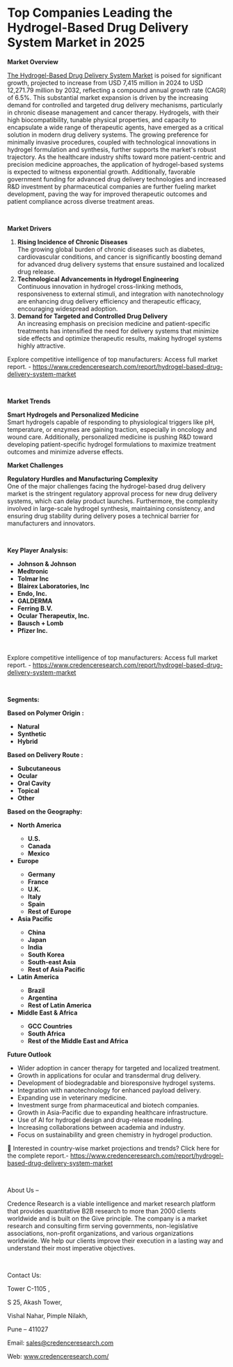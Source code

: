 # Top Companies Leading the Hydrogel-Based Drug Delivery System Market in 2025


<p><strong>Market Overview</strong></p>
<p><a href="https://www.credenceresearch.com/report/hydrogel-based-drug-delivery-system-market">The Hydrogel-Based Drug Delivery System Market</a> is poised for significant growth, projected to increase from USD 7,415 million in 2024 to USD 12,271.79 million by 2032, reflecting a compound annual growth rate (CAGR) of 6.5%. This substantial market expansion is driven by the increasing demand for controlled and targeted drug delivery mechanisms, particularly in chronic disease management and cancer therapy. Hydrogels, with their high biocompatibility, tunable physical properties, and capacity to encapsulate a wide range of therapeutic agents, have emerged as a critical solution in modern drug delivery systems. The growing preference for minimally invasive procedures, coupled with technological innovations in hydrogel formulation and synthesis, further supports the market's robust trajectory. As the healthcare industry shifts toward more patient-centric and precision medicine approaches, the application of hydrogel-based systems is expected to witness exponential growth. Additionally, favorable government funding for advanced drug delivery technologies and increased R&amp;D investment by pharmaceutical companies are further fueling market development, paving the way for improved therapeutic outcomes and patient compliance across diverse treatment areas.</p>
<p><strong>&nbsp;</strong></p>
<p><strong>Market Drivers</strong></p>
<ol>
<li><strong> Rising Incidence of Chronic Diseases</strong><br data-start="1365" data-end="1368" /> The growing global burden of chronic diseases such as diabetes, cardiovascular conditions, and cancer is significantly boosting demand for advanced drug delivery systems that ensure sustained and localized drug release.</li>
<li data-start="1589" data-end="1875"><strong data-start="1589" data-end="1646"> Technological Advancements in Hydrogel Engineering</strong><br data-start="1646" data-end="1649" /> Continuous innovation in hydrogel cross-linking methods, responsiveness to external stimuli, and integration with nanotechnology are enhancing drug delivery efficiency and therapeutic efficacy, encouraging widespread adoption.</li>
<li data-start="1877" data-end="2161"><strong data-start="1877" data-end="1932"> Demand for Targeted and Controlled Drug Delivery</strong><br data-start="1932" data-end="1935" /> An increasing emphasis on precision medicine and patient-specific treatments has intensified the need for delivery systems that minimize side effects and optimize therapeutic results, making hydrogel systems highly attractive.</li>
</ol>
<p>Explore competitive intelligence of top manufacturers: Access full market report. - <a href="https://www.credenceresearch.com/report/hydrogel-based-drug-delivery-system-market">https://www.credenceresearch.com/report/hydrogel-based-drug-delivery-system-market</a></p>
<p><strong>&nbsp;</strong></p>
<p><strong>Market Trends</strong></p>
<p><strong>Smart Hydrogels and Personalized Medicine</strong><br data-start="2255" data-end="2258" /> Smart hydrogels capable of responding to physiological triggers like pH, temperature, or enzymes are gaining traction, especially in oncology and wound care. Additionally, personalized medicine is pushing R&amp;D toward developing patient-specific hydrogel formulations to maximize treatment outcomes and minimize adverse effects.</p>
<p><strong>Market Challenges</strong></p>
<p><strong>Regulatory Hurdles and Manufacturing Complexity</strong><br data-start="2652" data-end="2655" /> One of the major challenges facing the hydrogel-based drug delivery market is the stringent regulatory approval process for new drug delivery systems, which can delay product launches. Furthermore, the complexity involved in large-scale hydrogel synthesis, maintaining consistency, and ensuring drug stability during delivery poses a technical barrier for manufacturers and innovators.</p>
<p><strong>&nbsp;</strong></p>
<p><strong>Key Player Analysis:</strong></p>
<ul>
<li><strong>Johnson &amp; Johnson</strong></li>
<li><strong>Medtronic</strong></li>
<li><strong>Tolmar Inc</strong></li>
<li><strong>Blairex Laboratories, Inc</strong></li>
<li><strong>Endo, Inc.</strong></li>
<li><strong>GALDERMA</strong></li>
<li><strong>Ferring B.V.</strong></li>
<li><strong>Ocular Therapeutix, Inc.</strong></li>
<li><strong>Bausch + Lomb</strong></li>
<li><strong>Pfizer Inc.</strong></li>
</ul>
<p><strong>&nbsp;</strong></p>
<p>Explore competitive intelligence of top manufacturers: Access full market report. - <a href="https://www.credenceresearch.com/report/hydrogel-based-drug-delivery-system-market">https://www.credenceresearch.com/report/hydrogel-based-drug-delivery-system-market</a></p>
<p><strong>&nbsp;</strong></p>
<p><strong>Segments:</strong></p>
<p><strong>Based on&nbsp;Polymer Origin&nbsp;:</strong></p>
<ul>
<li><strong>Natural</strong></li>
<li><strong>Synthetic</strong></li>
<li><strong>Hybrid</strong></li>
</ul>
<p><strong>Based on&nbsp;Delivery Route&nbsp;:</strong></p>
<ul>
<li><strong>Subcutaneous</strong></li>
<li><strong>Ocular</strong></li>
<li><strong>Oral Cavity</strong></li>
<li><strong>Topical</strong></li>
<li><strong>Other</strong></li>
</ul>
<p><strong>Based on the Geography:</strong></p>
<ul>
<li><strong>North America</strong></li>
<ul>
<li><strong>U.S.</strong></li>
<li><strong>Canada</strong></li>
<li><strong>Mexico</strong></li>
</ul>
<li><strong>Europe</strong></li>
<ul>
<li><strong>Germany</strong></li>
<li><strong>France</strong></li>
<li><strong>U.K.</strong></li>
<li><strong>Italy</strong></li>
<li><strong>Spain</strong></li>
<li><strong>Rest of Europe</strong></li>
</ul>
<li><strong>Asia Pacific</strong></li>
<ul>
<li><strong>China</strong></li>
<li><strong>Japan</strong></li>
<li><strong>India</strong></li>
<li><strong>South Korea</strong></li>
<li><strong>South-east Asia</strong></li>
<li><strong>Rest of Asia Pacific</strong></li>
</ul>
<li><strong>Latin America</strong></li>
<ul>
<li><strong>Brazil</strong></li>
<li><strong>Argentina</strong></li>
<li><strong>Rest of Latin America</strong></li>
</ul>
<li><strong>Middle East &amp; Africa</strong></li>
<ul>
<li><strong>GCC Countries</strong></li>
<li><strong>South Africa</strong></li>
<li><strong>Rest of the Middle East and Africa</strong></li>
</ul>
</ul>
<p><strong>Future Outlook </strong></p>
<ul>
<li>Wider adoption in cancer therapy for targeted and localized treatment.</li>
<li>Growth in applications for ocular and transdermal drug delivery.</li>
<li>Development of biodegradable and bioresponsive hydrogel systems.</li>
<li>Integration with nanotechnology for enhanced payload delivery.</li>
<li>Expanding use in veterinary medicine.</li>
<li>Investment surge from pharmaceutical and biotech companies.</li>
<li>Growth in Asia-Pacific due to expanding healthcare infrastructure.</li>
<li>Use of AI for hydrogel design and drug-release modeling.</li>
<li>Increasing collaborations between academia and industry.</li>
<li>Focus on sustainability and green chemistry in hydrogel production.</li>
</ul>
<p>📌 Interested in country-wise market projections and trends? Click here for the complete report.- <a href="https://www.credenceresearch.com/report/hydrogel-based-drug-delivery-system-market">https://www.credenceresearch.com/report/hydrogel-based-drug-delivery-system-market</a></p>
<p>&nbsp;</p>
<p>About Us &ndash;</p>
<p>Credence Research is a viable intelligence and market research platform that provides quantitative B2B research to more than 2000 clients worldwide and is built on the Give principle. The company is a market research and consulting firm serving governments, non-legislative associations, non-profit organizations, and various organizations worldwide. We help our clients improve their execution in a lasting way and understand their most imperative objectives.</p>
<p>&nbsp;</p>
<p>Contact Us:</p>
<p>Tower C-1105 ,</p>
<p>S 25, Akash Tower,</p>
<p>Vishal Nahar, Pimple Nilakh,</p>
<p>Pune &ndash; 411027</p>
<p>Email: <a href="mailto:sales@credenceresearch.com">sales@credenceresearch.com</a></p>
<p>Web: <a href="http://www.credenceresearch.com/">www.credenceresearch.com/</a></p>
